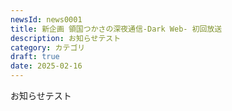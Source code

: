 ```yaml
---
newsId: news0001
title: 新企画 領国つかさの深夜通信-Dark Web- 初回放送
description: お知らせテスト
category: カテゴリ
draft: true
date: 2025-02-16
---
```

お知らせテスト